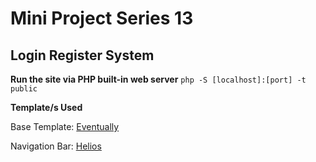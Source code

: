 # Mini Project Series 13
## Login Register System

**Run the site via PHP built-in web server**
`php -S [localhost]:[port] -t public`

**Template/s Used**

Base Template: [Eventually](https://html5up.net/eventually)

Navigation Bar: [Helios](https://html5up.net/helios)